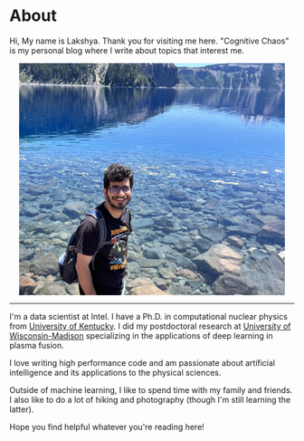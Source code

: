 # About

Hi, My name is Lakshya. Thank you for visiting me here. "Cognitive Chaos" is my personal blog where I write about topics that interest me.

<style>
img {
  display: block;
  margin-left: auto;
  margin-right: auto;
}
</style>

<img src="images/lakshya_malhotra.jpg" alt="image" style="width:470px;height:410px;" class="center">

---
<!-- <center>
  <div style="width: 470px; height: 400px; border-radius: 00px; box-shadow: 0px 0px 0px 0 #000;
              background-position: center center;
              background-size: cover;
              background-image: url('images/lakshya_malhotra.jpg');">
  </div>
</center> -->


I'm a data scientist at Intel. I have a Ph.D. in computational nuclear physics from [University of Kentucky](https://www.uky.edu/). I did my postdoctoral research at [University of Wisconsin-Madison](https://www.wisc.edu/) specializing in the applications of deep learning in plasma fusion.

I love writing high performance code and am passionate about artificial intelligence and its applications to the physical sciences.

Outside of machine learning, I like to spend time with my family and friends. I also like to do a lot of hiking and photography (though I'm still learning the latter).

Hope you find helpful whatever you're reading here!
